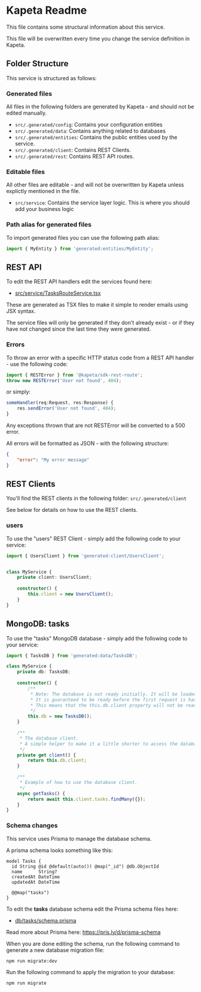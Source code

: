 # Kapeta Readme
This file contains some structural information about this service.

This file will be overwritten every time you change the service definition in Kapeta.

## Folder Structure
This service is structured as follows:

### Generated files
All files in the following folders are generated by Kapeta - and should not be edited manually.
* ```src/.generated/config```: Contains your configuration entities
* ```src/.generated/data```: Contains anything related to databases
* ```src/.generated/entities```: Contains the public entities used by the service.
* ```src/.generated/client```: Contains REST Clients.
* ```src/.generated/rest```: Contains REST API routes.

### Editable files
All other files are editable - and will not be overwritten by Kapeta unless explictly mentioned in the file.

* ```src/service```: Contains the service layer logic. This is where you should add your business logic

### Path alias for generated files

To import generated files you can use the following path alias:
```typescript
import { MyEntity } from 'generated:entities/MyEntity';
```

## REST API 
To edit the REST API handlers edit the services found here:
* [src/service/TasksRouteService.tsx](src/service/TasksRouteService.tsx)

These are generated as TSX files to make it simple to render emails using JSX syntax.

The service files will only be generated if they don't already exist - or if they have not
changed since the last time they were generated.

### Errors
To throw an error with a specific HTTP status code from a REST API handler - use the following code:
```ts
import { RESTError } from '@kapeta/sdk-rest-route';
throw new RESTError('User not found', 404);
```
or simply:
```ts
someHandler(req:Request, res:Response) {
    res.sendError('User not found', 404);
}
```

Any exceptions thrown that are not RESTError will be converted to a 500 error.

All errors will be formatted as JSON - with the following structure:
```json
{
    "error": "My error message"
}
```


## REST Clients
You'll find the REST clients in the following folder: ```src/.generated/client```

See below for details on how to use the REST clients.

### users
To use the "users" REST Client - simply add the following code to your service:

```typescript
import { UsersClient } from 'generated:client/UsersClient';


class MyService {
    private client: UsersClient;
    
    constructor() {
        this.client = new UsersClient();
    }
}
```

## MongoDB: tasks
To use the "tasks" MongoDB database - simply add the following code to your service:

```typescript
import { TasksDB } from 'generated:data/TasksDB';

class MyService {
    private db: TasksDB;
    
    constructor() {
        /**
         * Note: The database is not ready initially. It will be loaded during startup.
         * It is guaranteed to be ready before the first request is handled.
         * This means that the this.db.client property will not be ready during startup.
         */
        this.db = new TasksDB();
    }

    /**
     * The database client. 
     * A simple helper to make it a little shorter to access the database.
     */
    private get client() {
        return this.db.client;
    }

    /**
     * Example of how to use the database client.
     */
    async getTasks() {
        return await this.client.tasks.findMany({});
    }
}
```
### Schema changes
This service uses Prisma to manage the database schema.

A prisma schema looks something like this:
```prisma
model Tasks {
  id String @id @default(auto()) @map("_id") @db.ObjectId
  name      String?
  createdAt DateTime
  updatedAt DateTime

  @@map("tasks")
}
```

To edit the **tasks** database schema edit the Prisma schema files here:
- [db/tasks/schema.prisma](db/tasks/schema.prisma)

Read more about Prisma here:
https://pris.ly/d/prisma-schema

When you are done editing the schema,
run the following command to generate a new database migration file:
```bash
npm run migrate:dev
```

Run the following command to apply the migration to your database:
```bash
npm run migrate
```

